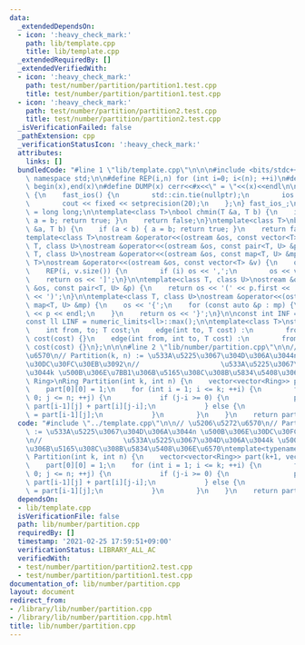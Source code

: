 ```yaml
---
data:
  _extendedDependsOn:
  - icon: ':heavy_check_mark:'
    path: lib/template.cpp
    title: lib/template.cpp
  _extendedRequiredBy: []
  _extendedVerifiedWith:
  - icon: ':heavy_check_mark:'
    path: test/number/partition/partition1.test.cpp
    title: test/number/partition/partition1.test.cpp
  - icon: ':heavy_check_mark:'
    path: test/number/partition/partition2.test.cpp
    title: test/number/partition/partition2.test.cpp
  _isVerificationFailed: false
  _pathExtension: cpp
  _verificationStatusIcon: ':heavy_check_mark:'
  attributes:
    links: []
  bundledCode: "#line 1 \"lib/template.cpp\"\n\n\n#include <bits/stdc++.h>\nusing\
    \ namespace std;\n\n#define REP(i,n) for (int i=0; i<(n); ++i)\n#define ALL(x)\
    \ begin(x),end(x)\n#define DUMP(x) cerr<<#x<<\" = \"<<(x)<<endl\n\nstruct fast_ios\
    \ {\n    fast_ios() {\n        std::cin.tie(nullptr);\n        ios::sync_with_stdio(false);\n\
    \        cout << fixed << setprecision(20);\n    };\n} fast_ios_;\n\nusing ll\
    \ = long long;\n\ntemplate<class T>\nbool chmin(T &a, T b) {\n    if (a > b) {\
    \ a = b; return true; }\n    return false;\n}\ntemplate<class T>\nbool chmax(T\
    \ &a, T b) {\n    if (a < b) { a = b; return true; }\n    return false;\n}\n\n\
    template<class T>\nostream &operator<<(ostream &os, const vector<T> &v);\ntemplate<class\
    \ T, class U>\nostream &operator<<(ostream &os, const pair<T, U> &p);\ntemplate<class\
    \ T, class U>\nostream &operator<<(ostream &os, const map<T, U> &mp);\n\ntemplate<class\
    \ T>\nostream &operator<<(ostream &os, const vector<T> &v) {\n    os << '[';\n\
    \    REP(i, v.size()) {\n        if (i) os << ',';\n        os << v[i];\n    }\n\
    \    return os << ']';\n}\n\ntemplate<class T, class U>\nostream &operator<<(ostream\
    \ &os, const pair<T, U> &p) {\n    return os << '(' << p.first << ' ' << p.second\
    \ << ')';\n}\n\ntemplate<class T, class U>\nostream &operator<<(ostream &os, const\
    \ map<T, U> &mp) {\n    os << '{';\n    for (const auto &p : mp) {\n        os\
    \ << p << endl;\n    }\n    return os << '}';\n}\n\nconst int INF = numeric_limits<int>::max();\n\
    const ll LINF = numeric_limits<ll>::max();\n\ntemplate<class T>\nstruct edge {\n\
    \    int from, to; T cost;\n    edge(int to, T cost) :\n        from(-1), to(to),\
    \ cost(cost) {}\n    edge(int from, int to, T cost) :\n        from(from), to(to),\
    \ cost(cost) {}\n};\n\n\n#line 2 \"lib/number/partition.cpp\"\n\n// \u5206\u5272\
    \u6570\n// Partition(k, n) := \u533A\u5225\u3067\u304D\u306A\u3044n \u500B\u306E\
    \u30DC\u30FC\u30EB\u3092\n//                    \u533A\u5225\u3067\u304D\u306A\
    \u3044k \u500B\u306E\u7BB1\u306B\u5165\u308C\u308B\u5834\u5408\u306E\u6570\ntemplate<typename\
    \ Ring>\nRing Partition(int k, int n) {\n    vector<vector<Ring>> part(k+1, vector<Ring>(n+1));\n\
    \    part[0][0] = 1;\n    for (int i = 1; i <= k; ++i) {\n        for (int j =\
    \ 0; j <= n; ++j) {\n            if (j-i >= 0) {\n                part[i][j] =\
    \ part[i-1][j] + part[i][j-i];\n            } else {\n                part[i][j]\
    \ = part[i-1][j];\n            }\n        }\n    }\n    return part[k][n];\n}\n"
  code: "#include \"../template.cpp\"\n\n// \u5206\u5272\u6570\n// Partition(k, n)\
    \ := \u533A\u5225\u3067\u304D\u306A\u3044n \u500B\u306E\u30DC\u30FC\u30EB\u3092\
    \n//                    \u533A\u5225\u3067\u304D\u306A\u3044k \u500B\u306E\u7BB1\
    \u306B\u5165\u308C\u308B\u5834\u5408\u306E\u6570\ntemplate<typename Ring>\nRing\
    \ Partition(int k, int n) {\n    vector<vector<Ring>> part(k+1, vector<Ring>(n+1));\n\
    \    part[0][0] = 1;\n    for (int i = 1; i <= k; ++i) {\n        for (int j =\
    \ 0; j <= n; ++j) {\n            if (j-i >= 0) {\n                part[i][j] =\
    \ part[i-1][j] + part[i][j-i];\n            } else {\n                part[i][j]\
    \ = part[i-1][j];\n            }\n        }\n    }\n    return part[k][n];\n}\n"
  dependsOn:
  - lib/template.cpp
  isVerificationFile: false
  path: lib/number/partition.cpp
  requiredBy: []
  timestamp: '2021-02-25 17:59:51+09:00'
  verificationStatus: LIBRARY_ALL_AC
  verifiedWith:
  - test/number/partition/partition2.test.cpp
  - test/number/partition/partition1.test.cpp
documentation_of: lib/number/partition.cpp
layout: document
redirect_from:
- /library/lib/number/partition.cpp
- /library/lib/number/partition.cpp.html
title: lib/number/partition.cpp
---
```

